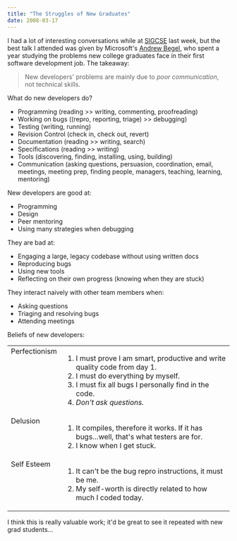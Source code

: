 ```yaml
---
title: "The Struggles of New Graduates"
date: 2008-03-17
---
```

I had a lot of interesting conversations while at <a href="http://www.cs.duke.edu/sigcse08/">SIGCSE</a> last week, but the best talk I attended was given by Microsoft's <a href="http://research.microsoft.com/~abegel/">Andrew Begel</a>, who spent a year studying the problems new college graduates face in their first software development job. The takeaway:
<blockquote> New developers' problems are mainly due to <em>poor communication</em>, not technical skills.</blockquote>
What do new developers do?
<ul>
  <li>Programming (reading &gt;&gt; writing, commenting, proofreading)</li>
  <li>Working on bugs ((repro, reporting, triage) &gt;&gt; debugging)</li>
  <li>Testing (writing, running)</li>
  <li>Revision Control (check in, check out, revert)</li>
  <li>Documentation (reading &gt;&gt; writing, search)</li>
  <li>Specifications (reading &gt;&gt; writing)</li>
  <li>Tools (discovering, finding, installing, using, building)</li>
  <li>Communication (asking questions, persuasion, coordination, email, meetings, meeting prep, finding people, managers, teaching, learning, mentoring)</li>
</ul>
New developers are good at:
<ul>
  <li>Programming</li>
  <li>Design</li>
  <li>Peer mentoring</li>
  <li>Using many strategies when debugging</li>
</ul>
They are bad at:
<ul>
  <li>Engaging a large, legacy codebase without using written docs</li>
  <li>Reproducing bugs</li>
  <li>Using new tools</li>
  <li>Reflecting on their own progress (knowing when they are stuck)</li>
</ul>
They interact naively with other team members when:
<ul>
  <li>Asking questions</li>
  <li>Triaging and resolving bugs</li>
  <li>Attending meetings</li>
</ul>
Beliefs of new developers:
<table class="centered">
<tr>
<td valign="top">Perfectionism</td>
<td valign="top">
<ol>
  <li>I must prove I am smart, productive and write quality code from day 1.</li>
  <li>I must do everything by myself.</li>
  <li>I must fix all bugs I personally find in the code.</li>
  <li><em>Don't ask questions.</em></li>
</ol>
</td>
</tr>
<tr>
<td valign="top">Delusion</td>
<td valign="top">
<ol>
  <li>It compiles, therefore it works. If it has bugs…well, that's what testers are for.</li>
  <li>I know when I get stuck.</li>
</ol>
</td>
</tr>
<tr>
<td valign="top">Self Esteem</td>
<td valign="top">
<ol>
  <li>It can't be the bug repro instructions, it must be me.</li>
  <li>My self-worth is directly related to how much I coded today.</li>
</ol>
</td>
</tr>
</table>
I think this is really valuable work; it'd be great to see it repeated with new grad students…
